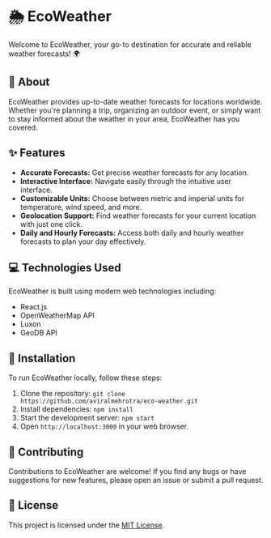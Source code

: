 # 🌦️ EcoWeather

Welcome to EcoWeather, your go-to destination for accurate and reliable weather forecasts! 🌍

## 📝 About

EcoWeather provides up-to-date weather forecasts for locations worldwide. Whether you're planning a trip, organizing an outdoor event, or simply want to stay informed about the weather in your area, EcoWeather has you covered.

## ✨ Features

- **Accurate Forecasts:** Get precise weather forecasts for any location.
- **Interactive Interface:** Navigate easily through the intuitive user interface.
- **Customizable Units:** Choose between metric and imperial units for temperature, wind speed, and more.
- **Geolocation Support:** Find weather forecasts for your current location with just one click.
- **Daily and Hourly Forecasts:** Access both daily and hourly weather forecasts to plan your day effectively.

## 💻 Technologies Used

EcoWeather is built using modern web technologies including:

- React.js
- OpenWeatherMap API
- Luxon
- GeoDB API

## 🚀 Installation

To run EcoWeather locally, follow these steps:

1. Clone the repository: `git clone https://github.com/aviralmehrotra/eco-weather.git`
2. Install dependencies: `npm install`
3. Start the development server: `npm start`
4. Open `http://localhost:3000` in your web browser.

## 🤝 Contributing

Contributions to EcoWeather are welcome! If you find any bugs or have suggestions for new features, please open an issue or submit a pull request.

## 📄 License

This project is licensed under the [MIT License](LICENSE).
